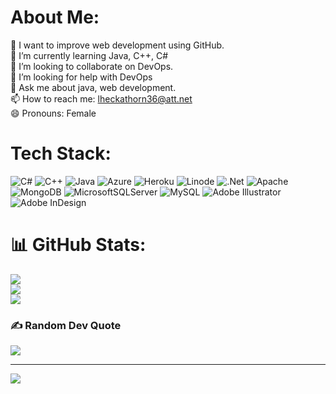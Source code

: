 # About Me:
🔭 I want to improve web development using GitHub.<br>🌱 I’m currently learning Java, C++, C#<br>👯 I’m looking to collaborate on DevOps.<br>🤔 I’m looking for help with DevOps<br>💬 Ask me about java, web development.<br>📫 How to reach me: lheckathorn36@att.net<br>😄 Pronouns: Female


# Tech Stack:
![C#](https://img.shields.io/badge/c%23-%23239120.svg?style=for-the-badge&logo=csharp&logoColor=white) ![C++](https://img.shields.io/badge/c++-%2300599C.svg?style=for-the-badge&logo=c%2B%2B&logoColor=white) ![Java](https://img.shields.io/badge/java-%23ED8B00.svg?style=for-the-badge&logo=openjdk&logoColor=white) ![Azure](https://img.shields.io/badge/azure-%230072C6.svg?style=for-the-badge&logo=microsoftazure&logoColor=white) ![Heroku](https://img.shields.io/badge/heroku-%23430098.svg?style=for-the-badge&logo=heroku&logoColor=white) ![Linode](https://img.shields.io/badge/linode-00A95C?style=for-the-badge&logo=linode&logoColor=white) ![.Net](https://img.shields.io/badge/.NET-5C2D91?style=for-the-badge&logo=.net&logoColor=white) ![Apache](https://img.shields.io/badge/apache-%23D42029.svg?style=for-the-badge&logo=apache&logoColor=white) ![MongoDB](https://img.shields.io/badge/MongoDB-%234ea94b.svg?style=for-the-badge&logo=mongodb&logoColor=white) ![MicrosoftSQLServer](https://img.shields.io/badge/Microsoft%20SQL%20Server-CC2927?style=for-the-badge&logo=microsoft%20sql%20server&logoColor=white) ![MySQL](https://img.shields.io/badge/mysql-4479A1.svg?style=for-the-badge&logo=mysql&logoColor=white) ![Adobe Illustrator](https://img.shields.io/badge/adobe%20illustrator-%23FF9A00.svg?style=for-the-badge&logo=adobe%20illustrator&logoColor=white) ![Adobe InDesign](https://img.shields.io/badge/Adobe%20InDesign-49021F?style=for-the-badge&logo=adobeindesign&logoColor=FF3366)
# 📊 GitHub Stats:
![](https://github-readme-stats.vercel.app/api?username=LauraHeckathorn628&theme=merko&hide_border=false&include_all_commits=false&count_private=false)<br/>
![](https://github-readme-streak-stats.herokuapp.com/?user=LauraHeckathorn628&theme=merko&hide_border=false)<br/>
![](https://github-readme-stats.vercel.app/api/top-langs/?username=LauraHeckathorn628&theme=merko&hide_border=false&include_all_commits=false&count_private=false&layout=compact)

### ✍️ Random Dev Quote
![](https://quotes-github-readme.vercel.app/api?type=horizontal&theme=radical)

---
[![](https://visitcount.itsvg.in/api?id=LauraHeckathorn628&icon=0&color=3)](https://visitcount.itsvg.in)

<!-- Proudly created with GPRM ( https://gprm.itsvg.in ) -->
